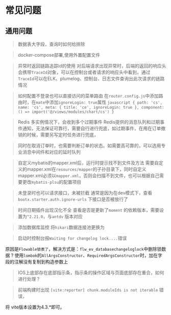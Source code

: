 # 常见问题
## 通用问题

> 数据表大字段，查询时如何给排除

> docker-compose部署,使用外置配置文件

> 异常时返回链路追踪id的使用
对后端请求出现异常时，后端的返回的响应头会携带`TraceId`对象，可以在控制台或者请求的响应头中看到，通过`TraceId`可以在ELK、plumelog、控制台、日志文件查询出此次请求的链路情况

> 如何配置不登录也可以直接访问的菜单路由
在`router.config.js`中添加路由时，在`mate`中添加`ignoreLogin: true`属性
    ```javascript
    {
      path: 'cs',
      name: 'cs',
      meta: { title: 'ce', ignoreLogin: true },
      component: () => import('@/views/modules/chart/cs')
    }
    ```

> Redis 多实例情况下，会收到多个过期事件
Redis提供的消息队列和过期事件通知，无法保证可靠行，需要自行进行兜底，如过期事件，在用在订单撤销的时候，需要另写定时任务进行兜底，

> 同时在取消订单时，也需要判断订单的状态。如需要高可靠的，可以选用专业消息中间件和对应的延时队列

> 自定义mybatis的mapper.xml后，运行时提示找不到文件及方法
需要自定义的mapper.xml在`resources/mapper`的子孙目录下，同时自定义mapper.xml必须以`mapper.xml`，否则会扫描不到文件，也可以根据自己需要更改`mybatis-plsu`的配置项目

> 未登录时也可以请求接口，未被拦截
通常是因为在dev模式下，查看`bootx.starter.auth.ignore-urls` 下接口是否被放行了

> 时间日期插件出现汉化不全
查看是否是更新了`moment` 的依赖版本，需要设置为`^2.21.0`，与`antdv` 版本对应

> 添加数据库监控
将`hikari`数据连接池更换为

> 启动时控制台报`Waiting for changelog lock....`错误

原因是`Flowable锁表了`，解决方式是：`flw_ev_databasechangeloglock`中删除锁数据
? 使用`lombok`的`AllArgsConstructor`、`RequiredArgsConstructor`时，加在字段的注解没有复制到构造参数上

> IOS上底部存在底部指示条，指示条的操作区域与页面底部存在重合，如何进行处理？


> 前端构建时出现 `[vite:reporter] chunk.moduleIds is not iterable`  错误，

将 vite版本设置为4.3.*即可。
